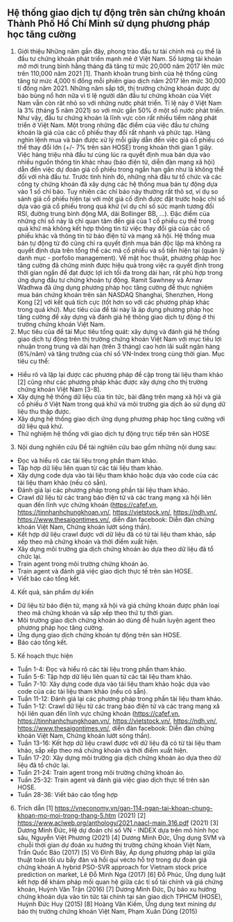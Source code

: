 ## Hệ thống giao dịch tự động trên sàn chứng khoán Thành Phố Hồ Chí Minh sử dụng phương pháp học tăng cường
1. Giới thiệu
  Những năm gần đây, phong trào đầu tư tài chính mà cụ thể là đầu tư chứng khoán phát triển mạnh mẽ ở Việt Nam. Số lượng tài khoản mở mới trung bình hằng tháng đã tăng từ mức 20,000 năm 2017 lên mức trên 110,000 năm 2021 [1]. Thanh khoản trung bình của hệ thống cũng tăng từ mức 4,000 tỉ đồng mỗi phiên giao dịch năm 2017 lên mức 30,000 tỉ đồng năm 2021. Những năm sắp tới, thị trường chứng khoán được dự báo bùng nổ hơn nữa vì tỉ lệ người dân đầu tư chứng khoán của Việt Nam vẫn còn rât nhỏ so với những nước phát triển. Tỉ lệ này ở Việt Nam là 3% (tháng 5 năm 2021) so với mức gần 50% ở một số nước phát triển. Như vậy, đầu tư chứng khoán là lĩnh vực còn rất nhiều tiềm năng phát triển ở Việt Nam.
  Một trong những đặc điểm của việc đầu tư chứng khoán là giá của các cổ phiếu thay đổi rất nhanh và phức tạp. Hàng nghìn lệnh mua và bán được xử lý mỗi giây dẫn đến việc giá cổ phiếu có thể thay đổi lớn (+/- 7% trên sàn HOSE) trong khoản thời gian 1 giây. Việc hàng triệu nhà đầu tư cùng lúc ra quyết định mua bán dựa vào nhiều nguồn thông tin khác nhau (báo điện tử, diễn đàn mạng xã hội) dẫn đến việc dự đoán giá cổ phiếu trong ngắn hạn gần như là không thể đối với nhà đầu tư.
  Trước tình hình đó, những nhà đầu tư tổ chức và các công ty chứng khoán đã xây dựng các hệ thống mua bán tự động dựa vào 1 số chỉ báo. Tuy nhiên các chỉ báo này thường rất thô sơ, ví dụ so sánh giá cổ phiếu hiện tại với một giá cố định được đặt trước hoặc chỉ số dựa vào giá cổ phiếu trong quá khứ (ví dụ chỉ số sức mạnh tương đối RSI, đường trung bình động MA, dải Bollinger BB, ...). Đặc điểm của những chỉ số này là chỉ quan tâm đến giá của 1 cổ phiếu cụ thể trong quá khứ mà không kết hợp thông tin từ việc thay đổi giá của các cổ phiếu khác và thông tin từ báo điện tử và mạng xã hội. Hệ thống mua bán tự động từ đó cũng chỉ ra quyết định mua bán độc lập mà không ra quyết định dựa trên tổng thể các mã cổ phiếu và số tiền hiện tại (quản lý danh mục - porfolio management). 
  Về mặt học thuật, phương pháp học tăng cường đã chứng minh được hiệu quả trong việc ra quyết định trong thời gian ngắn để đạt được lợi ích tối đa trong dài hạn, rất phù hợp trong ứng dụng đầu tư chứng khoán tự động. Ramit Sawhney và Arnav Wadhwa đã ứng dụng phương pháp học tăng cường để thực nghiệm mua bán chứng khoán trên sàn NASDAQ Shanghai, Shenzhen, Hong Kong [2] với kết quả tích cực (tốt hơn so với các phương pháp khác trong quá khứ). Mục tiêu của đề tài này là áp dụng phương pháp học tăng cường để xây dựng và đánh giá hệ thông giao dịch tự động ở thị trường chứng khoán Việt Nam.
2. Mục tiêu của đề tài
  Mục tiêu tổng quát: xây dựng và đánh giá hệ thống giao dịch tự động trên thị trường chứng khoán Việt Nam với mục tiêu lợi nhuận trong trung và dài hạn (trên 3 tháng) cao hơn lãi suất ngân hàng (6%/năm) và tăng trưởng của chỉ số VN-Index trong cùng thời gian.
  Mục tiêu cụ thể:
  - Hiểu rõ và lặp lại được các phương pháp đề cập trong tài liệu tham khảo [2] cũng như các phương pháp khác được xây dựng cho thị trường chứng khoán Việt Nam [3-8].
  - Xây dựng hệ thống dữ liệu của tin tức, bài đăng trên mạng xã hội và giá cổ phiếu ở Việt Nam trong quá khứ và môi trường gia dịch ảo sử dụng dữ liệu thu thập được.
  - Xây dựng hệ thống giao dịch ứng dụng phương pháp học tăng cường với dữ liệu quá khứ.
  - Thử nghiệm hệ thống với giao dịch tự động trực tiếp trên sàn HOSE
3. Nội dung nghiên cứu
  Đề tài nghiên cứu bao gồm những nội dung sau:
  - Đọc và hiểu rõ các tài liệu trong phần tham khảo.
  - Tập hợp dữ liệu liên quan từ các tài liệu tham khảo.
  - Xây dựng code dựa vào tài liệu tham khảo hoặc dựa vào code của các tài liệu tham khảo (nếu có sẵn).
  - Đánh giá lại các phương pháp trong phần tài liệu tham khảo.
  - Crawl dữ liệu từ các trang báo điện tử và các trang mạng xã hội liên quan đến lĩnh vực chứng khoán (https://cafef.vn, https://tinnhanhchungkhoan.vn/, https://vietstock.vn/, https://ndh.vn/, https://www.thesaigontimes.vn/, diễn đàn facebook: Diễn đàn chứng khoán Việt Nam, Chứng khoán lướt sóng thần).
  - Kết hợp dữ liệu crawl được với dữ liệu đã có từ tài liệu tham khảo, sắp xếp theo mã chứng khoán và thời điểm xuất hiện.
  - Xây dựng môi trường gia dịch chứng khoán ảo dựa theo dữ liệu đã tổ chức lại.
  - Train agent trong môi trường chứng khoán ảo.
  - Train agent và đánh giá việc giao dịch thực tế trên sàn HOSE.
  - Viết báo cáo tổng kết.
4. Kết quả, sản phẩm dự kiến
  - Dữ liệu từ báo điện tử, mạng xã hội và giá chứng khoán được phân loại theo mã chứng khoán và sắp xếp theo thứ tự thời gian.
  - Môi trường giao dịch chứng khoán ảo dùng để huấn luyện agent theo phương pháp học tăng cường.
  - Ứng dụng giao dịch chứng khoán tự động trên sàn HOSE.
  - Báo cáo tổng kết.
5. Kế hoạch thực hiện
  - Tuần 1-4: Đọc và hiểu rõ các tài liệu trong phần tham khảo.
  - Tuần 5-6: Tập hợp dữ liệu liên quan từ các tài liệu tham khảo.
  - Tuần 7-10: Xây dựng code dựa vào tài liệu tham khảo hoặc dựa vào code của các tài liệu tham khảo (nếu có sẵn).
  - Tuần 11-12: Đánh giá lại các phương pháp trong phần tài liệu tham khảo.
  - Tuần 1-12: Crawl dữ liệu từ các trang báo điện tử và các trang mạng xã hội liên quan đến lĩnh vực chứng khoán (https://cafef.vn, https://tinnhanhchungkhoan.vn/, https://vietstock.vn/, https://ndh.vn/, https://www.thesaigontimes.vn/, diễn đàn facebook: Diễn đàn chứng khoán Việt Nam, Chứng khoán lướt sóng thần).
  - Tuần 13-16: Kết hợp dữ liệu crawl được với dữ liệu đã có từ tài liệu tham khảo, sắp xếp theo mã chứng khoán và thời điểm xuất hiện.
  - Tuần 17-20: Xây dựng môi trường gia dịch chứng khoán ảo dựa theo dữ liệu đã tổ chức lại.
  - Tuần 21-24: Train agent trong môi trường chứng khoán ảo.
  - Tuần 25-32: Train agent và đánh giá việc giao dịch thực tế trên sàn HOSE.
  - Tuần 28-36: Viết báo cáo tổng hợp  
6. Trích dẫn
  [1] https://vneconomy.vn/gan-114-ngan-tai-khoan-chung-khoan-mo-moi-trong-thang-5.htm (2021)
  [2] https://www.aclweb.org/anthology/2021.naacl-main.316.pdf (2021)
  [3] Dương Minh Đức, Hệ dự đoán chỉ số VN - INDEX dựa trên mô hình học sâu, Nguyễn Việt Phương (2021)
  [4] Dương Minh Đức, Ứng dụng SVM và chuỗi thời gian dự đoán xu hướng thị trường chứng khoán Việt Nam, Trần Quốc Bảo (2017)
  [5] Võ Đình Bảy, Áp dụng phương pháp lai giữa thuật toán tối ưu bầy đàn và hồi qui vécto hỗ trợ trong dự đoán giá chứng khoán A hybrid PSO-SVR approach for Vietnam stock price prediction on market, Lê Đỗ Minh Nga (2017)
  [6] Đỗ Phúc, Ứng dụng luật kết hợp để khám pháp mối quan hệ giữa các tỉ số tài chính và giá chứng khoán, Huỳnh Văn Trận (2016)
  [7] Dương Minh Đức, Dự báo xu hướng chứng khoán dựa vào tin tức tài chính tại sàn giao dịch TPHCM (HOSE), Huỳnh Đức Huy (2015)
  [8] Hoàng Văn Kiếm, Ứng dụng text mining dự báo thị trường chứng khoán Việt Nam, Phạm Xuân Dũng (2015)
